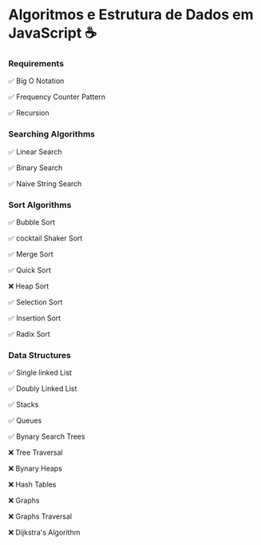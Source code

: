 #  Algoritmos e Estrutura de Dados em  JavaScript ☕

### Requirements

  ✅ Big O Notation

  ✅ Frequency Counter Pattern

  ✅ Recursion 

### Searching Algorithms

  ✅ Linear Search
  
  ✅ Binary Search
  
  ✅ Naive String Search

### Sort Algorithms
  
  ✅ Bubble Sort

  ✅ cocktail Shaker Sort

  ✅ Merge Sort

  ✅ Quick Sort

  ❌ Heap Sort

  ✅ Selection Sort

  ✅ Insertion Sort

  ✅ Radix Sort

### Data Structures

  ✅ Single linked List
  
  ✅ Doubly Linked List
  
  ✅ Stacks 
  
  ✅ Queues
  
  ✅ Bynary Search Trees
  
  ❌ Tree Traversal
  
  ❌ Bynary Heaps
  
  ❌ Hash Tables
  
  ❌ Graphs
  
  ❌ Graphs Traversal
  
  ❌ Dijkstra's Algorithm
  
  
  
